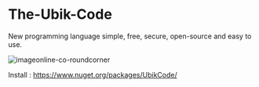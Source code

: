 # The-Ubik-Code
New programming language simple, free, secure, open-source and easy to use.


![imageonline-co-roundcorner](https://user-images.githubusercontent.com/48599437/101955782-bc311f80-3bfe-11eb-842a-65f2f8a31814.png)


Install : https://www.nuget.org/packages/UbikCode/
